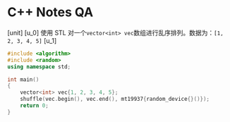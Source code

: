 # C++ Notes QA

[unit]
[u_0]
使用 STL 对一个`vector<int> vec`数组进行乱序排列。数据为：`[1, 2, 3, 4, 5]`
[u_1]
```cpp
#include <algorithm>
#include <random>
using namespace std;

int main()
{
    vector<int> vec{1, 2, 3, 4, 5};
    shuffle(vec.begin(), vec.end(), mt19937{random_device{}()});
    return 0;
}
```
